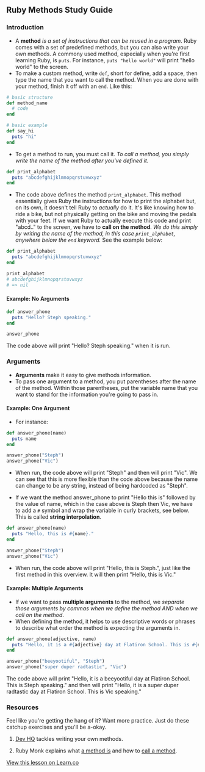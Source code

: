 
## Ruby Methods Study Guide

### Introduction
* A **method** *is a set of instructions that can be reused in a program*. Ruby comes with a set of predefined methods, but you can also write your own methods. A commony used method, especially when you're first learning Ruby, is `puts`. For instance, `puts "hello world"` will print "hello world" to the screen.
* To make a custom method, write `def`, short for define, add a space, then type the name that you want to call the method. When you are done with your method, finish it off with an `end`. Like this:

```ruby
# basic structure
def method_name
  # code
end

# basic example
def say_hi
  puts "hi"
end
```
* To get a method to run, you must call it. *To call a method, you simply write the name of the method after you've defined it.*

```ruby
def print_alphabet
  puts "abcdefghijklmnopqrstuvwxyz"
end
```
* The code above defines the method `print_alphabet`. This method essentially gives Ruby the instructions for how to print the alphabet but, on its own, it doesn't tell Ruby to _actually_ do it. It's like knowing how to ride a bike, but not physically getting on the bike and moving the pedals with your feet. If we want Ruby to actually execute this code and print "abcd.." to the screen, we have to **call on the method**. *We do this simply by writing the name of the method, in this case `print_alphabet`, anywhere below the `end` keyword.* See the example below:

```ruby
def print_alphabet
  puts "abcdefghijklmnopqrstuvwxyz"
end

print_alphabet
# abcdefghijklmnopqrstuvwxyz
# => nil
```

#### Example: No Arguments

```ruby
def answer_phone
  puts "Hello? Steph speaking."
end

answer_phone
```
The code above will print "Hello? Steph speaking." when it is run.

### Arguments
* **Arguments** make it easy to give methods information.
* To pass one argument to a method, you put parentheses after the name of the method. Within those parentheses, put the variable name that you want to stand for the information you're going to pass in. 

#### Example: One Argument
* For instance:

```ruby
def answer_phone(name)
  puts name
end

answer_phone("Steph")
answer_phone("Vic")
```
* When run, the code above will print "Steph" and then  will print "Vic". We can see that this is more flexible than the code above because the name can change to be any string, instead of being hardcoded as "Steph".

* If we want the method answer_phone to print "Hello this is" followed by the value of name, which in the case above is Steph then Vic, we have to add a `#` symbol and wrap the variable in curly brackets, see below. This is called **string interpolation**.

```ruby
def answer_phone(name)
  puts "Hello, this is #{name}."
end

answer_phone("Steph")
answer_phone("Vic")
```
* When run, the code above will print "Hello, this is Steph.", just like the first method in this overview. It will then print "Hello, this is Vic." 

#### Example: Multiple Arguments
* If we want to pass **multiple arguments** to the method, we *separate those arguments by commas when we define the method AND when we call on the method*.
* When defining the method, it helps to use descriptive words or phrases to describe what order the method is expecting the arguments in.

```ruby
def answer_phone(adjective, name)
  puts "Hello, it is a #{adjective} day at Flatiron School. This is #{name} speaking."
end

answer_phone("beeyootiful", "Steph")
answer_phone("super duper radtastic", "Vic")
```
The code above will print "Hello, it is a beeyootiful day at Flatiron School. This is Steph speaking." and then will print "Hello, it is a super duper radtastic day at Flatiron School. This is Vic speaking."

### Resources

Feel like you're getting the hang of it? Want more practice. Just do these catchup exercises and you'll be a-okay.

1. [Dev HQ](http://www.dev-hq.net/ruby/8--creating-methods) tackles writing your own methods.

2. Ruby Monk explains what [a method is](https://rubymonk.com/learning/books/1-ruby-primer/chapters/19-ruby-methods/lessons/57-being-methodical) and how to [call a method](https://rubymonk.com/learning/books/1-ruby-primer/chapters/19-ruby-methods/lessons/69-new-lesson).

<a href='https://learn.co/lessons/hs-ruby-methods-catchup' data-visibility='hidden'>View this lesson on Learn.co</a>
